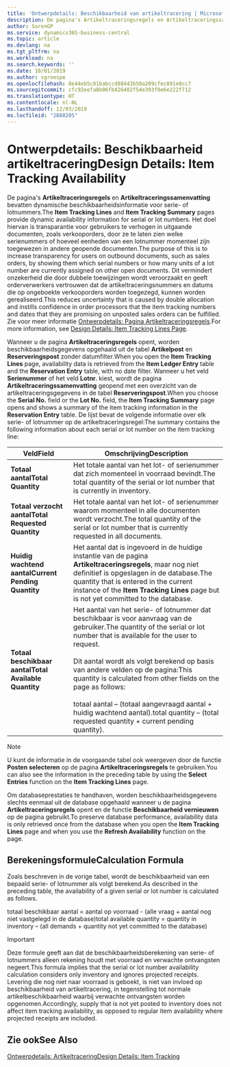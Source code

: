 ```yaml
---
title: 'Ontwerpdetails: Beschikbaarheid van artikeltracering | Microsoft Docs'
description: De pagina's Artikeltraceringsregels en Artikeltraceringssamenvatting bevatten dynamische beschikbaarheidsinformatie voor serie- of lotnummers. Het doel hiervan is transparantie voor gebruikers te verhogen in uitgaande documenten, zoals verkooporders, door ze te laten zien welke serienummers of hoeveel eenheden van een lotnummer momenteel zijn toegewezen in andere geopende documenten.
author: SorenGP
ms.service: dynamics365-business-central
ms.topic: article
ms.devlang: na
ms.tgt_pltfrm: na
ms.workload: na
ms.search.keywords: ''
ms.date: 10/01/2019
ms.author: sgroespe
ms.openlocfilehash: 8e44eb5c81babccd88443b50a209cfec891e8cc7
ms.sourcegitcommit: cfc92eefa8b06fb426482f54e393f0e6e222f712
ms.translationtype: HT
ms.contentlocale: nl-NL
ms.lasthandoff: 12/03/2019
ms.locfileid: "2880205"
---
```

# <a name="design-details-item-tracking-availability"></a><span data-ttu-id="815af-104">Ontwerpdetails: Beschikbaarheid artikeltracering</span><span class="sxs-lookup"><span data-stu-id="815af-104">Design Details: Item Tracking Availability</span></span>
<span data-ttu-id="815af-105">De pagina's **Artikeltraceringsregels** en **Artikeltraceringssamenvatting** bevatten dynamische beschikbaarheidsinformatie voor serie- of lotnummers.</span><span class="sxs-lookup"><span data-stu-id="815af-105">The **Item Tracking Lines** and **Item Tracking Summary** pages provide dynamic availability information for serial or lot numbers.</span></span> <span data-ttu-id="815af-106">Het doel hiervan is transparantie voor gebruikers te verhogen in uitgaande documenten, zoals verkooporders, door ze te laten zien welke serienummers of hoeveel eenheden van een lotnummer momenteel zijn toegewezen in andere geopende documenten.</span><span class="sxs-lookup"><span data-stu-id="815af-106">The purpose of this is to increase transparency for users on outbound documents, such as sales orders, by showing them which serial numbers or how many units of a lot number are currently assigned on other open documents.</span></span> <span data-ttu-id="815af-107">Dit vermindert onzekerheid die door dubbele toewijzingen wordt veroorzaakt en geeft orderverwerkers vertrouwen dat de artikeltraceringsnummers en datums die op ongeboekte verkooporders worden toegezegd, kunnen worden gerealiseerd.</span><span class="sxs-lookup"><span data-stu-id="815af-107">This reduces uncertainty that is caused by double allocation and instills confidence in order processors that the item tracking numbers and dates that they are promising on unposted sales orders can be fulfilled.</span></span> <span data-ttu-id="815af-108">Zie voor meer informatie [Ontwerpdetails: Pagina Artikeltraceringsregels](design-details-item-tracking-lines-window.md).</span><span class="sxs-lookup"><span data-stu-id="815af-108">For more information, see [Design Details: Item Tracking Lines Page](design-details-item-tracking-lines-window.md).</span></span>  

 <span data-ttu-id="815af-109">Wanneer u de pagina **Artikeltraceringsregels** opent, worden beschikbaarheidsgegevens opgehaald uit de tabel **Artikelpost** en **Reserveringspost** zonder datumfilter.</span><span class="sxs-lookup"><span data-stu-id="815af-109">When you open the **Item Tracking Lines** page, availability data is retrieved from the **Item Ledger Entry** table and the **Reservation Entry** table, with no date filter.</span></span> <span data-ttu-id="815af-110">Wanneer u het veld **Serienummer** of het veld **Lotnr.** kiest, wordt de pagina **Artikeltraceringssamenvatting** geopend met een overzicht van de artikeltraceringsgegevens in de tabel **Reserveringspost**.</span><span class="sxs-lookup"><span data-stu-id="815af-110">When you choose the **Serial No.** field or the **Lot No.** field, the **Item Tracking Summary** page opens and shows a summary of the item tracking information in the **Reservation Entry** table.</span></span> <span data-ttu-id="815af-111">De lijst bevat de volgende informatie over elk serie- of lotnummer op de artikeltraceringsregel:</span><span class="sxs-lookup"><span data-stu-id="815af-111">The summary contains the following information about each serial or lot number on the item tracking line:</span></span>  

|<span data-ttu-id="815af-112">Veld</span><span class="sxs-lookup"><span data-stu-id="815af-112">Field</span></span>|<span data-ttu-id="815af-113">Omschrijving</span><span class="sxs-lookup"><span data-stu-id="815af-113">Description</span></span>|  
|---------------------------------|---------------------------------------|  
|<span data-ttu-id="815af-114">**Totaal aantal**</span><span class="sxs-lookup"><span data-stu-id="815af-114">**Total Quantity**</span></span>|<span data-ttu-id="815af-115">Het totale aantal van het lot- of serienummer dat zich momenteel in voorraad bevindt.</span><span class="sxs-lookup"><span data-stu-id="815af-115">The total quantity of the serial or lot number that is currently in inventory.</span></span>|  
|<span data-ttu-id="815af-116">**Totaal verzocht aantal**</span><span class="sxs-lookup"><span data-stu-id="815af-116">**Total Requested Quantity**</span></span>|<span data-ttu-id="815af-117">Het totale aantal van het lot- of serienummer waarom momenteel in alle documenten wordt verzocht.</span><span class="sxs-lookup"><span data-stu-id="815af-117">The total quantity of the serial or lot number that is currently requested in all documents.</span></span>|  
|<span data-ttu-id="815af-118">**Huidig wachtend aantal**</span><span class="sxs-lookup"><span data-stu-id="815af-118">**Current Pending Quantity**</span></span>|<span data-ttu-id="815af-119">Het aantal dat is ingevoerd in de huidige instantie van de pagina **Artikeltraceringsregels**, maar nog niet definitief is opgeslagen in de database.</span><span class="sxs-lookup"><span data-stu-id="815af-119">The quantity that is entered in the current instance of the **Item Tracking Lines** page but is not yet committed to the database.</span></span>|  
|<span data-ttu-id="815af-120">**Totaal beschikbaar aantal**</span><span class="sxs-lookup"><span data-stu-id="815af-120">**Total Available Quantity**</span></span>|<span data-ttu-id="815af-121">Het aantal van het serie- of lotnummer dat beschikbaar is voor aanvraag van de gebruiker.</span><span class="sxs-lookup"><span data-stu-id="815af-121">The quantity of the serial or lot number that is available for the user to request.</span></span><br /><br /> <span data-ttu-id="815af-122">Dit aantal wordt als volgt berekend op basis van andere velden op de pagina:</span><span class="sxs-lookup"><span data-stu-id="815af-122">This quantity is calculated from other fields on the page as follows:</span></span><br /><br /> <span data-ttu-id="815af-123">totaal aantal – (totaal aangevraagd aantal + huidig wachtend aantal).</span><span class="sxs-lookup"><span data-stu-id="815af-123">total quantity – (total requested quantity + current pending quantity).</span></span>|  

> [!NOTE]  
>  <span data-ttu-id="815af-124">U kunt de informatie in de voorgaande tabel ook weergeven door de functie **Posten selecteren** op de pagina **Artikeltraceringsregels** te gebruiken.</span><span class="sxs-lookup"><span data-stu-id="815af-124">You can also see the information in the preceding table by using the **Select Entries** function on the **Item Tracking Lines** page.</span></span>  

 <span data-ttu-id="815af-125">Om databaseprestaties te handhaven, worden beschikbaarheidsgegevens slechts eenmaal uit de database opgehaald wanneer u de pagina **Artikeltraceringsregels** opent en de functie **Beschikbaarheid vernieuwen** op de pagina gebruikt.</span><span class="sxs-lookup"><span data-stu-id="815af-125">To preserve database performance, availability data is only retrieved once from the database when you open the **Item Tracking Lines** page and when you use the **Refresh Availability** function on the page.</span></span>  

## <a name="calculation-formula"></a><span data-ttu-id="815af-126">Berekeningsformule</span><span class="sxs-lookup"><span data-stu-id="815af-126">Calculation Formula</span></span>  
 <span data-ttu-id="815af-127">Zoals beschreven in de vorige tabel, wordt de beschikbaarheid van een bepaald serie- of lotnummer als volgt berekend.</span><span class="sxs-lookup"><span data-stu-id="815af-127">As described in the preceding table, the availability of a given serial or lot number is calculated as follows.</span></span>  

 <span data-ttu-id="815af-128">totaal beschikbaar aantal = aantal op voorraad - (alle vraag + aantal nog niet vastgelegd in de database)</span><span class="sxs-lookup"><span data-stu-id="815af-128">total available quantity = quantity in inventory – (all demands + quantity not yet committed to the database)</span></span>  

> [!IMPORTANT]  
>  <span data-ttu-id="815af-129">Deze formule geeft aan dat de beschikbaarheidsberekening van serie- of lotnummers alleen rekening houdt met voorraad en verwachte ontvangsten negeert.</span><span class="sxs-lookup"><span data-stu-id="815af-129">This formula implies that the serial or lot number availability calculation considers only inventory and ignores projected receipts.</span></span> <span data-ttu-id="815af-130">Levering die nog niet naar voorraad is geboekt, is niet van invloed op beschikbaarheid van artikeltracering, in tegenstelling tot normale artikelbeschikbaarheid waarbij verwachte ontvangsten worden opgenomen.</span><span class="sxs-lookup"><span data-stu-id="815af-130">Accordingly, supply that is not yet posted to inventory does not affect item tracking availability, as opposed to regular item availability where projected receipts are included.</span></span>  

## <a name="see-also"></a><span data-ttu-id="815af-131">Zie ook</span><span class="sxs-lookup"><span data-stu-id="815af-131">See Also</span></span>  
 [<span data-ttu-id="815af-132">Ontwerpdetails: Artikeltracering</span><span class="sxs-lookup"><span data-stu-id="815af-132">Design Details: Item Tracking</span></span>](design-details-item-tracking.md)
